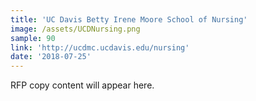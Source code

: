 ```yaml
---
title: 'UC Davis Betty Irene Moore School of Nursing'
image: /assets/UCDNursing.png
sample: 90
link: 'http://ucdmc.ucdavis.edu/nursing'
date: '2018-07-25'
---
```

RFP copy content will appear here.